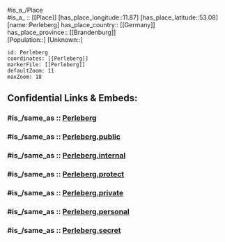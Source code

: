 ﻿---
confidential: public
isDeleted: false
location:
- 53.08
- 11.87
mapmarker: city
mapzoom:
- 7
- 12
SpocWebEntityId: 33307
tags:
- geo/City
type: City
---

#is_a_/Place  
#is_a_ :: [[Place]] 
[has_place_longitude::11.87] 
[has_place_latitude::53.08] 
[name::Perleberg] 
has_place_country:: [[Germany]]  
has_place_province:: [[Brandenburg]]  
[Population::] 
[Unknown::] 


```leaflet
id: Perleberg
coordinates: [[Perleberg]] 
markerFile: [[Perleberg]] 
defaultZoom: 11 
maxZoom: 18
```


## Confidential Links & Embeds: 

### #is_/same_as :: [Perleberg](/_Standards/Earth/Continent/Europe/Europe~Central/Germany/Germany~East/Brandenburg/counties~Brandenburg/Prignitz/cities~Prignitz/Perleberg.md) 

### #is_/same_as :: [Perleberg.public](/_public/Earth/Continent/Europe/Europe~Central/Germany/Germany~East/Brandenburg/counties~Brandenburg/Prignitz/cities~Prignitz/Perleberg.public.md) 

### #is_/same_as :: [Perleberg.internal](/_internal/Earth/Continent/Europe/Europe~Central/Germany/Germany~East/Brandenburg/counties~Brandenburg/Prignitz/cities~Prignitz/Perleberg.internal.md) 

### #is_/same_as :: [Perleberg.protect](/_protect/Earth/Continent/Europe/Europe~Central/Germany/Germany~East/Brandenburg/counties~Brandenburg/Prignitz/cities~Prignitz/Perleberg.protect.md) 

### #is_/same_as :: [Perleberg.private](/_private/Earth/Continent/Europe/Europe~Central/Germany/Germany~East/Brandenburg/counties~Brandenburg/Prignitz/cities~Prignitz/Perleberg.private.md) 

### #is_/same_as :: [Perleberg.personal](/_personal/Earth/Continent/Europe/Europe~Central/Germany/Germany~East/Brandenburg/counties~Brandenburg/Prignitz/cities~Prignitz/Perleberg.personal.md) 

### #is_/same_as :: [Perleberg.secret](/_secret/Earth/Continent/Europe/Europe~Central/Germany/Germany~East/Brandenburg/counties~Brandenburg/Prignitz/cities~Prignitz/Perleberg.secret.md)

